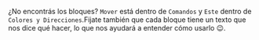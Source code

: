 ¿No encontrás los bloques? `Mover` está dentro de `Comandos` y `Este` dentro de `Colores y Direcciones`.Fijate también que cada bloque tiene un texto que nos dice qué hacer, lo que nos ayudará a entender cómo usarlo :wink:.